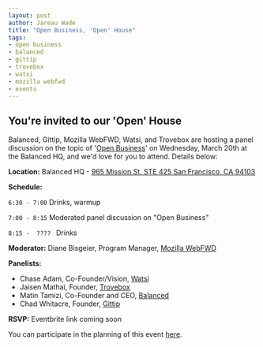 ```yaml
---
layout: post
author: Jareau Wade
title: "Open Business, 'Open' House"
tags:
- open business
- balanced
- gittip
- trovebox
- watsi
- mozilla webfwd
- events
---
```


## You're invited to our 'Open' House

Balanced, Gittip, Mozilla WebFWD, Watsi, and Trovebox are hosting a panel discussion on the topic of '[Open Business](https://en.wikipedia.org/wiki/Open_business)' on Wednesday, March 20th at the Balanced HQ, and we'd love for you to attend. Details below:

**Location:** 
Balanced HQ - [965 Mission St.
STE 425
San Francisco, CA 94103](https://maps.google.com/maps?q=965+mission+street+san+francisco&ie=UTF8&hq=&hnear=965+Mission+St,+San+Francisco,+California+94103&gl=us&t=m&z=16&vpsrc=0&iwloc=A)

**Schedule:**

`6:30 - 7:00` Drinks, warmup

`7:00 - 8:15` Moderated panel discussion on "Open Business"

`8:15 -  ???? ` Drinks

**Moderator:** Diane Bisgeier, Program Manager, [Mozilla WebFWD](https://www.webfwd.org/)

**Panelists:**

 - Chase Adam, Co-Founder/Vision, [Watsi](https://watsi.org/)
 - Jaisen Mathai, Founder, [Trovebox](https://trovebox.com/)
 - Matin Tamizi, Co-Founder and CEO, [Balanced](https://www.balancedpayments.com/)
 - Chad Whitacre, Founder, [Gittip](https://www.gittip.com/)


**RSVP:**
Eventbrite link coming soon

You can participate in the planning of this event [here](https://github.com/balanced/balanced.github.com/issues/18).
